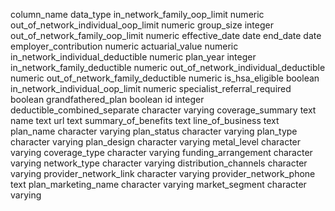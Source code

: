 column_name	data_type
in_network_family_oop_limit	numeric
out_of_network_individual_oop_limit	numeric
group_size	integer
out_of_network_family_oop_limit	numeric
effective_date	date
end_date	date
employer_contribution	numeric
actuarial_value	numeric
in_network_individual_deductible	numeric
plan_year	integer
in_network_family_deductible	numeric
out_of_network_individual_deductible	numeric
out_of_network_family_deductible	numeric
is_hsa_eligible	boolean
in_network_individual_oop_limit	numeric
specialist_referral_required	boolean
grandfathered_plan	boolean
id	integer
deductible_combined_separate	character varying
coverage_summary	text
name	text
url	text
summary_of_benefits	text
line_of_business	text
plan_name	character varying
plan_status	character varying
plan_type	character varying
plan_design	character varying
metal_level	character varying
coverage_type	character varying
funding_arrangement	character varying
network_type	character varying
distribution_channels	character varying
provider_network_link	character varying
provider_network_phone	text
plan_marketing_name	character varying
market_segment	character varying